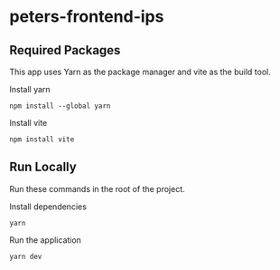 # peters-frontend-ips

## Required Packages

This app uses Yarn as the package manager and vite as the build tool.

Install yarn
```
npm install --global yarn
```

Install vite
```
npm install vite
```

## Run Locally

Run these commands in the root of the project.

Install dependencies
```
yarn
```
Run the application
```
yarn dev
```
